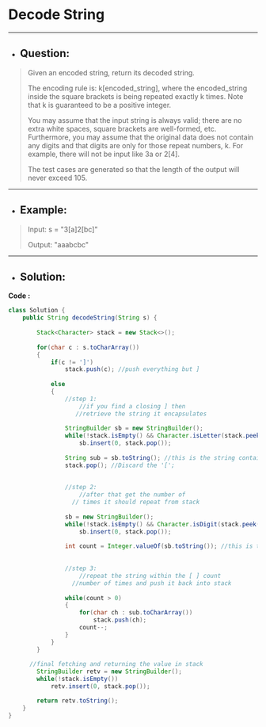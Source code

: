 # Decode String
---
- ## Question:
> Given an encoded string, return its decoded string.
> 
> The encoding rule is: k[encoded_string], where the encoded_string inside the square brackets is being repeated exactly k times. Note that k is guaranteed to be a positive integer.
> 
> You may assume that the input string is always valid; there are no extra white spaces, square brackets are well-formed, etc. Furthermore, you may assume that the original data does not contain any digits and that digits are only for those repeat numbers, k. For example, there will not be input like 3a or 2[4].
> 
> The test cases are generated so that the length of the output will never exceed 105.
---
- ## Example:
> Input: s = "3[a]2[bc]"
> 
> Output: "aaabcbc"
---
- ## Solution:
**Code :**
```java
class Solution {
    public String decodeString(String s) {
        
        Stack<Character> stack = new Stack<>();
        
        for(char c : s.toCharArray())
        {
            if(c != ']') 
                stack.push(c); //push everything but ]
            
            else 
            {
                //step 1: 
                    //if you find a closing ] then 
                   //retrieve the string it encapsulates
                
                StringBuilder sb = new StringBuilder();
                while(!stack.isEmpty() && Character.isLetter(stack.peek()))
                    sb.insert(0, stack.pop());
                
                String sub = sb.toString(); //this is the string contained in [ ]
                stack.pop(); //Discard the '[';
                
                
                //step 2: 
                    //after that get the number of
                  // times it should repeat from stack
                    
                sb = new StringBuilder();
                while(!stack.isEmpty() && Character.isDigit(stack.peek()))
                    sb.insert(0, stack.pop());
                    
                int count = Integer.valueOf(sb.toString()); //this is the number
                
                
                //step 3: 
                    //repeat the string within the [ ] count 
                  //number of times and push it back into stack
                
                while(count > 0)
                {
                    for(char ch : sub.toCharArray())  
                        stack.push(ch);
                    count--;
                }
            }
        }
        
      //final fetching and returning the value in stack 
        StringBuilder retv = new StringBuilder();
        while(!stack.isEmpty())
            retv.insert(0, stack.pop());

        return retv.toString();
    }
}
